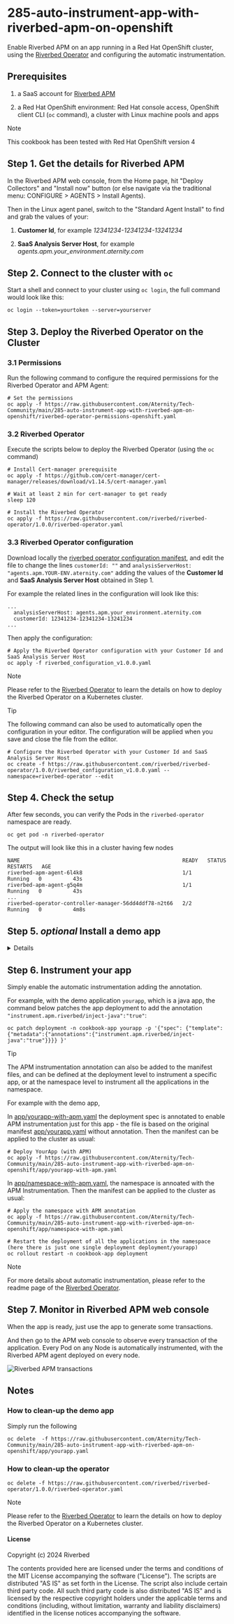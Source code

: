 # 285-auto-instrument-app-with-riverbed-apm-on-openshift

Enable Riverbed APM on an app running in a Red Hat OpenShift cluster, using the [Riverbed Operator](https://github.com/riverbed/riverbed-operator) and configuring the automatic instrumentation.

## Prerequisites

1. a SaaS account for [Riverbed APM](https://www.riverbed.com/products/application-performance-monitoring)

2. a Red Hat OpenShift environment: Red Hat console access, OpenShift client CLI (`oc` command), a cluster with Linux machine pools and apps

> [!NOTE]
> This cookbook has been tested with Red Hat OpenShift version 4

## Step 1. Get the details for Riverbed APM

In the Riverbed APM web console, from the Home page, hit "Deploy Collectors" and "Install now" button (or else navigate via the traditional menu: CONFIGURE > AGENTS > Install Agents).

Then in the Linux agent panel, switch to the "Standard Agent Install" to find and grab the values of your:

1. **Customer Id**, for example *12341234-12341234-13241234*

2. **SaaS Analysis Server Host**, for example *agents.apm.your_environment.aternity.com*

## Step 2. Connect to the cluster with `oc`

Start a shell and connect to your cluster using `oc login`, the full command would look like this:

```shell
oc login --token=yourtoken --server=yourserver
```


## Step 3. Deploy the Riverbed Operator on the Cluster

### 3.1 Permissions

Run the following command to configure the required permissions for the Riverbed Operator and APM Agent:

```shell
# Set the permissions
oc apply -f https://raw.githubusercontent.com/Aternity/Tech-Community/main/285-auto-instrument-app-with-riverbed-apm-on-openshift/riverbed-operator-permissions-openshift.yaml
```

### 3.2 Riverbed Operator

Execute the scripts below to deploy the Riverbed Operator (using the `oc` command)

```shell
# Install Cert-manager prerequisite
oc apply -f https://github.com/cert-manager/cert-manager/releases/download/v1.14.5/cert-manager.yaml

# Wait at least 2 min for cert-manager to get ready
sleep 120

# Install the Riverbed Operator
oc apply -f https://raw.githubusercontent.com/riverbed/riverbed-operator/1.0.0/riverbed-operator.yaml
```

### 3.3 Riverbed Operator configuration

Download locally the [riverbed operator configuration manifest](https://raw.githubusercontent.com/riverbed/riverbed-operator/1.0.0/riverbed_configuration_v1.0.0.yaml), and edit the file to change the lines `customerId: ""` and `analysisServerHost: "agents.apm.YOUR-ENV.aternity.com"` adding the values of the **Customer Id** and **SaaS Analysis Server Host** obtained in Step 1. 

For example the related lines in the configuration will look like this:

```
...
  analysisServerHost: agents.apm.your_environment.aternity.com
  customerId: 12341234-12341234-13241234
...
```

Then apply the configuration:

```shell
# Apply the Riverbed Operator configuration with your Customer Id and SaaS Analysis Server Host
oc apply -f riverbed_configuration_v1.0.0.yaml
```

> [!NOTE]
> Please refer to the [Riverbed Operator](https://github.com/riverbed/riverbed-operator) to learn the details on how to deploy the Riverbed Operator on a Kubernetes cluster.

> [!TIP]
> The following command can also be used to automatically open the configuration in your editor. The configuration will be applied when you save and close the file from the editor.
```shell
# Configure the Riverbed Operator with your Customer Id and SaaS Analysis Server Host
oc create -f https://raw.githubusercontent.com/riverbed/riverbed-operator/1.0.0/riverbed_configuration_v1.0.0.yaml --namespace=riverbed-operator --edit
```

## Step 4. Check the setup

After few seconds, you can verify the Pods in the `riverbed-operator` namespace are ready.

```shell
oc get pod -n riverbed-operator
```

The output will look like this in a cluster having few nodes

```console
NAME                                                    READY   STATUS    RESTARTS   AGE
riverbed-apm-agent-6l4k8                                1/1     Running   0          43s
riverbed-apm-agent-g5q4m                                1/1     Running   0          43s
...
riverbed-operator-controller-manager-56dd4ddf78-n2t66   2/2     Running   0          4m8s
```


## Step 5. *optional* Install a demo app

<details>
<summary>Details</summary>
  
### 5.1 Deployment

Run the following command to deploy the demo application `yourapp` in the namespace `cookbook-app`. The app uses the docker image of a simple java webapp.

```shell
# Deploy YourApp (version without APM)
oc apply -f https://raw.githubusercontent.com/Aternity/Tech-Community/main/285-auto-instrument-app-with-riverbed-apm-on-openshift/app/yourapp.yaml
```

### 5.2 Test the app

In a separate shell, run this command to open a local port that will give access the app. For example on port 8888
 
```shell
# Bind YourApp to a local port
oc port-forward -n cookbook-app service/yourapp --address 127.0.0.1 8888:80
```

Then you can run the pods are up, running the following commands:

```shell
oc get pod -n cookbook-app
oc get service -n cookbook-app
```

And you you should be able to access from your browser to [http://127.0.0.1:8888](http://127.0.0.1:8888) or using CLI:

```shell
# Access YourApp
curl http://127.0.0.1:8888
```

When the app is ready, the CLI output should look like this:

```console
Hello Docker World
```

</details>

## Step 6. Instrument your app

Simply enable the automatic instrumentation adding the annotation. 

For example, with the demo application `yourapp`, which is a java app, the command below patches the app deployment to add the annotation `"instrument.apm.riverbed/inject-java":"true"`:

```shell
oc patch deployment -n cookbook-app yourapp -p '{"spec": {"template":{"metadata":{"annotations":{"instrument.apm.riverbed/inject-java":"true"}}}} }'
```

> [!TIP]
> The APM instrumentation annotation can also be added to the manifest files, and can be defined at the deployment level to instrument a specific app, or at the namespace level to instrument all the applications in the namespace.
>
> For example with the demo app,
>
> In [app/yourapp-with-apm.yaml](app/yourapp-with-apm.yaml) the deployment spec is annotated to enable APM instrumentation just for this app - the file is based on the original manifest [app/yourapp.yaml](app/yourapp.yaml) without annotation. Then the manifest can be applied to the cluster as usual:
> ```shell
> # Deploy YourApp (with APM)
> oc apply -f https://raw.githubusercontent.com/Aternity/Tech-Community/main/285-auto-instrument-app-with-riverbed-apm-on-openshift/app/yourapp-with-apm.yaml
> ```
>
> In [app/namespace-with-apm.yaml](app/namespace-with-apm.yaml), the namespace is annoated with the APM Instrumentation. Then the manifest can be applied to the cluster as usual:
> ```shell
> # Apply the namespace with APM annotation
> oc apply -f https://raw.githubusercontent.com/Aternity/Tech-Community/main/285-auto-instrument-app-with-riverbed-apm-on-openshift/app/namespace-with-apm.yaml
>
> # Restart the deployment of all the applications in the namespace (here there is just one single deployment deployment/yourapp)
> oc rollout restart -n cookbook-app deployment
> ```


> [!NOTE]
> For more details about automatic instrumentation, please refer to the readme page of the [Riverbed Operator](https://github.com/riverbed/riverbed-operator).


## Step 7. Monitor in Riverbed APM web console 

When the app is ready, just use the app to generate some transactions.

And then go to the APM web console to observe every transaction of the application. Every Pod on any Node is automatically instrumented, with the Riverbed APM agent deployed on every node.

![Riverbed APM transactions](images/285-riverbed-apm-transactions.png)

## Notes

### How to clean-up the demo app

Simply run the following 

```shell
oc delete  -f https://raw.githubusercontent.com/Aternity/Tech-Community/main/285-auto-instrument-app-with-riverbed-apm-on-openshift/app/yourapp.yaml
```

### How to clean-up the operator


```shell
oc delete -f https://raw.githubusercontent.com/riverbed/riverbed-operator/1.0.0/riverbed-operator.yaml
```

> [!NOTE]
> Please refer to the [Riverbed Operator](https://github.com/riverbed/riverbed-operator) to learn the details on how to deploy the Riverbed Operator on a Kubernetes cluster.

#### License

Copyright (c) 2024 Riverbed

The contents provided here are licensed under the terms and conditions of the MIT License accompanying the software ("License"). The scripts are distributed "AS IS" as set forth in the License. The script also include certain third party code. All such third party code is also distributed "AS IS" and is licensed by the respective copyright holders under the applicable terms and conditions (including, without limitation, warranty and liability disclaimers) identified in the license notices accompanying the software.
